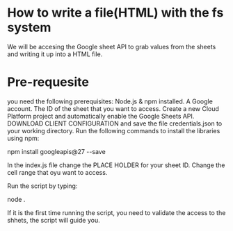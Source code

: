 # How to write a file(HTML) with the fs system
We will be accesing the Google sheet API to grab values from the sheets and
writing it up into a HTML file.

# Pre-requesite
you need the following prerequisites:
Node.js & npm installed.
A Google account.
The ID of the sheet that you want to access.
Create a new Cloud Platform project and automatically enable the Google Sheets API.
DOWNLOAD CLIENT CONFIGURATION and save the file credentials.json to your working directory.
Run the following commands to install the libraries using npm:

npm install googleapis@27 --save

In the index.js file change the PLACE HOLDER for your sheet ID.
Change the cell range that oyu want to access.

Run the script by typing:

node . 

If it is the first time running the script, you need to validate the access to the shhets, the script
will guide you.



